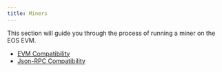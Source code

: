 ```yaml
---
title: Miners
---
```


This section will guide you through the process of running a miner on the EOS EVM.

* [EVM Compatibility](./10_evm-compatibility.md)
* [Json-RPC Compatibility](./20_json-rpc-compatibility.md)
